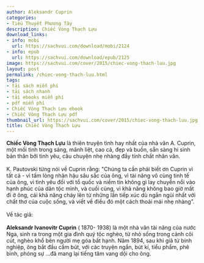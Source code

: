 ```yaml
---
author: Aleksandr Cuprin
categories:
- Tiểu Thuyết Phương Tây
description: Chiếc Vòng Thạch Lựu
download_links:
- info: mobi
  url: https://sachvui.com/download/mobi/2124
- info: epub
  url: https://sachvui.com/download/epub/2125
image: https://sachvui.com/cover/2015/chiec-vong-thach-luu.jpg
layout: post
permalink: /chiec-vong-thach-luu.html
tags:
- tải sách miễn phí
- tải sách nhanh
- tải ebooks miễn phí
- pdf miễn phí
- Chiếc Vòng Thạch Lựu ebook
- Chiếc Vòng Thạch Lựu pdf
thumbnail_url: https://sachvui.com/cover/2015/chiec-vong-thach-luu.jpg
title: Chiếc Vòng Thạch Lựu
---
```


 <div class="item-desc text-justify"> <p><strong>Chiếc Vòng Thạch Lựu</strong> là thiên truyện tình hay nhất của nhà văn A. Cuprin, một mối tình trong sáng, mãnh liệt, cao cả, đẹp và buồn, sẵn sàng hi sinh bản thân bởi tình yêu, câu chuyện nhẹ nhàng đầy tính chất nhân văn.<br><br>K. Pautovski từng nói về Cuprin rằng: "Chúng ta cần phải biết ơn Cuprin vì tất cả - vì tấm lòng nhân hậu sâu sắc của ông, vì tài năng vô cùng tinh tế của ông, vì tình yêu đối với tổ quốc và niềm tin không gì lay chuyển nổi vào hạnh phúc của dân tộc mình, và cuối cùng, vì khả năng không bao giờ mất đi ở ông, cái khả năng cháy lên từ những lần tiếp xúc dù ngắn ngủi nhất với chất thơ của cuộc sống, và viết về điều đó một cách thoải mái nhẹ nhàng”.<br><br>Về tác giả:<br><br><strong>Aleksandr Ivanovitr Cuprin</strong> ( 1870- 1938) là một nhà văn tài năng của nước Nga, sinh ra trong một gia đình quý tộc nghèo, từ nhỏ sống trong cảnh côi cút, nghèo khổ bên người mẹ góa bất hạnh. Năm 1894, sau khi giã từ binh nghiệp, ông bắt đầu cầm bút, với các truyện ngắn, bút kí, tiểu phẩm, phê bình, phóng sự …đã mang lại tiếng tăm vang dội cho ông. <br> </p> </div>